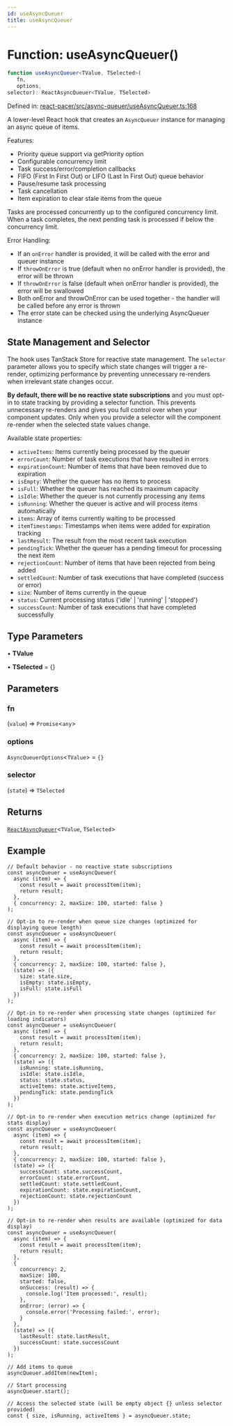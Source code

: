 ```yaml
---
id: useAsyncQueuer
title: useAsyncQueuer
---
```


<!-- DO NOT EDIT: this page is autogenerated from the type comments -->

# Function: useAsyncQueuer()

```ts
function useAsyncQueuer<TValue, TSelected>(
   fn, 
   options, 
selector): ReactAsyncQueuer<TValue, TSelected>
```

Defined in: [react-pacer/src/async-queuer/useAsyncQueuer.ts:168](https://github.com/TanStack/pacer/blob/main/packages/react-pacer/src/async-queuer/useAsyncQueuer.ts#L168)

A lower-level React hook that creates an `AsyncQueuer` instance for managing an async queue of items.

Features:
- Priority queue support via getPriority option
- Configurable concurrency limit
- Task success/error/completion callbacks
- FIFO (First In First Out) or LIFO (Last In First Out) queue behavior
- Pause/resume task processing
- Task cancellation
- Item expiration to clear stale items from the queue

Tasks are processed concurrently up to the configured concurrency limit. When a task completes,
the next pending task is processed if below the concurrency limit.

Error Handling:
- If an `onError` handler is provided, it will be called with the error and queuer instance
- If `throwOnError` is true (default when no onError handler is provided), the error will be thrown
- If `throwOnError` is false (default when onError handler is provided), the error will be swallowed
- Both onError and throwOnError can be used together - the handler will be called before any error is thrown
- The error state can be checked using the underlying AsyncQueuer instance

## State Management and Selector

The hook uses TanStack Store for reactive state management. The `selector` parameter allows you
to specify which state changes will trigger a re-render, optimizing performance by preventing
unnecessary re-renders when irrelevant state changes occur.

**By default, there will be no reactive state subscriptions** and you must opt-in to state
tracking by providing a selector function. This prevents unnecessary re-renders and gives you
full control over when your component updates. Only when you provide a selector will the
component re-render when the selected state values change.

Available state properties:
- `activeItems`: Items currently being processed by the queuer
- `errorCount`: Number of task executions that have resulted in errors
- `expirationCount`: Number of items that have been removed due to expiration
- `isEmpty`: Whether the queuer has no items to process
- `isFull`: Whether the queuer has reached its maximum capacity
- `isIdle`: Whether the queuer is not currently processing any items
- `isRunning`: Whether the queuer is active and will process items automatically
- `items`: Array of items currently waiting to be processed
- `itemTimestamps`: Timestamps when items were added for expiration tracking
- `lastResult`: The result from the most recent task execution
- `pendingTick`: Whether the queuer has a pending timeout for processing the next item
- `rejectionCount`: Number of items that have been rejected from being added
- `settledCount`: Number of task executions that have completed (success or error)
- `size`: Number of items currently in the queue
- `status`: Current processing status ('idle' | 'running' | 'stopped')
- `successCount`: Number of task executions that have completed successfully

## Type Parameters

• **TValue**

• **TSelected** = \{\}

## Parameters

### fn

(`value`) => `Promise`\<`any`\>

### options

`AsyncQueuerOptions`\<`TValue`\> = `{}`

### selector

(`state`) => `TSelected`

## Returns

[`ReactAsyncQueuer`](../../interfaces/reactasyncqueuer.md)\<`TValue`, `TSelected`\>

## Example

```tsx
// Default behavior - no reactive state subscriptions
const asyncQueuer = useAsyncQueuer(
  async (item) => {
    const result = await processItem(item);
    return result;
  },
  { concurrency: 2, maxSize: 100, started: false }
);

// Opt-in to re-render when queue size changes (optimized for displaying queue length)
const asyncQueuer = useAsyncQueuer(
  async (item) => {
    const result = await processItem(item);
    return result;
  },
  { concurrency: 2, maxSize: 100, started: false },
  (state) => ({
    size: state.size,
    isEmpty: state.isEmpty,
    isFull: state.isFull
  })
);

// Opt-in to re-render when processing state changes (optimized for loading indicators)
const asyncQueuer = useAsyncQueuer(
  async (item) => {
    const result = await processItem(item);
    return result;
  },
  { concurrency: 2, maxSize: 100, started: false },
  (state) => ({
    isRunning: state.isRunning,
    isIdle: state.isIdle,
    status: state.status,
    activeItems: state.activeItems,
    pendingTick: state.pendingTick
  })
);

// Opt-in to re-render when execution metrics change (optimized for stats display)
const asyncQueuer = useAsyncQueuer(
  async (item) => {
    const result = await processItem(item);
    return result;
  },
  { concurrency: 2, maxSize: 100, started: false },
  (state) => ({
    successCount: state.successCount,
    errorCount: state.errorCount,
    settledCount: state.settledCount,
    expirationCount: state.expirationCount,
    rejectionCount: state.rejectionCount
  })
);

// Opt-in to re-render when results are available (optimized for data display)
const asyncQueuer = useAsyncQueuer(
  async (item) => {
    const result = await processItem(item);
    return result;
  },
  {
    concurrency: 2,
    maxSize: 100,
    started: false,
    onSuccess: (result) => {
      console.log('Item processed:', result);
    },
    onError: (error) => {
      console.error('Processing failed:', error);
    }
  },
  (state) => ({
    lastResult: state.lastResult,
    successCount: state.successCount
  })
);

// Add items to queue
asyncQueuer.addItem(newItem);

// Start processing
asyncQueuer.start();

// Access the selected state (will be empty object {} unless selector provided)
const { size, isRunning, activeItems } = asyncQueuer.state;
```
